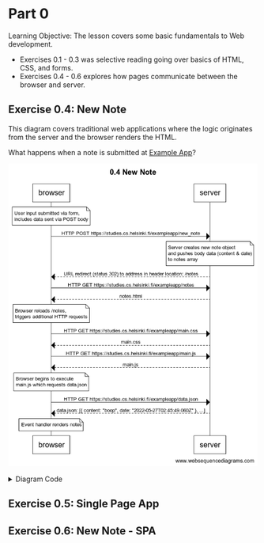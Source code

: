# Part 0

Learning Objective: The lesson covers some basic fundamentals to Web development.

- Exercises 0.1 - 0.3 was selective reading going over basics of HTML, CSS, and forms.
- Exercises 0.4 - 0.6 explores how pages communicate between the browser and server.

## Exercise 0.4: New Note

This diagram covers traditional web applications where the logic originates 
from the server and the browser renders the HTML. 

What happens when a note is submitted at [Example App](https://studies.cs.helsinki.fi/exampleapp/notes)?

![Diagram of adding a new note](assets/04-NewNote.png)

<details>
    <summary>Diagram Code</summary>
<p> 
    title 0.4 New Note
    
    note over browser:
    User input submitted via form, 
    includes data sent via POST body
    end note
    
    browser->server: HTTP POST https://studies.cs.helsinki.fi/exampleapp/new_note
    
    note over server:
    Server creates new note object 
    and pushes body data (content & date) 
    to notes array
    end note
    
    server-->browser: URL redirect (status 302) to address in header location: /notes
    browser->server: HTTP GET https://studies.cs.helsinki.fi/exampleapp/notes
    server->browser: notes.html
    
    note over browser:
    Browser reloads /notes, 
    triggers additional HTTP requests
    end note
    
    browser->server: HTTP GET https://studies.cs.helsinki.fi/exampleapp/main.css
    server-->browser: main.css
    browser->server: HTTP GET https://studies.cs.helsinki.fi/exampleapp/main.js
    server-->browser: main.js
    
    note over browser:
    Browser begins to execute 
    main.js which requests data.json
    end note
    
    browser->server: HTTP GET https://studies.cs.helsinki.fi/exampleapp/data.json
    server-->browser: data.json: [{ content: "boop", date: "2022-05-27T02:45:49.060Z" }, ...]
    
    note over browser:
    Event handler renders notes
    end note  
</p>
</details>

## Exercise 0.5: Single Page App

## Exercise 0.6: New Note - SPA
